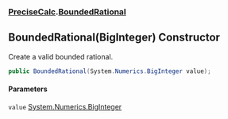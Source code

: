 ### [PreciseCalc](PreciseCalc.md 'PreciseCalc').[BoundedRational](PreciseCalc.BoundedRational.md 'PreciseCalc.BoundedRational')

## BoundedRational(BigInteger) Constructor

Create a valid bounded rational.

```csharp
public BoundedRational(System.Numerics.BigInteger value);
```
#### Parameters

<a name='PreciseCalc.BoundedRational.BoundedRational(System.Numerics.BigInteger).value'></a>

`value` [System.Numerics.BigInteger](https://docs.microsoft.com/en-us/dotnet/api/System.Numerics.BigInteger 'System.Numerics.BigInteger')